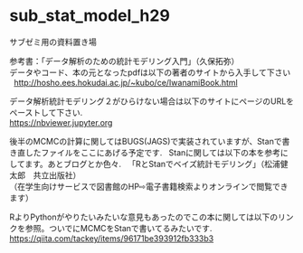 # sub_stat_model_h29

サブゼミ用の資料置き場

参考書：「データ解析のための統計モデリング入門」（久保拓弥）  
データやコード、本の元となったpdfは以下の著者のサイトから入手して下さい   
http://hosho.ees.hokudai.ac.jp/~kubo/ce/IwanamiBook.html

データ解析統計モデリング２がひらけない場合は以下のサイトにページのURLをペーストして下さい.  
https://nbviewer.jupyter.org


後半のMCMCの計算に関してはBUGS(JAGS)で実装されていますが、Stanで書き直したファイルをここにあげる予定です.    
Stanに関しては以下の本を参考にしてます。あとブログとか色々.    
「RとStanでベイズ統計モデリング」（松浦健太郎　共立出版社）  
（在学生向けサービスで図書館のHP⇨電子書籍検索よりオンラインで閲覧できます）  

RよりPythonがやりたいみたいな意見もあったのでこの本に関しては以下のリンクを参照。ついでにMCMCをStanで書いてるみたいです.  
https://qiita.com/tackey/items/96171be393912fb333b3
